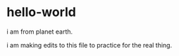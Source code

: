 # hello-world

i am from planet earth. 

i am making edits to this file to practice for the real thing.
